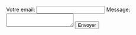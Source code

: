 <form action="https://formspree.io/xzbjrzbr" method="POST">
  <label>
    Votre email:
    <input type="text" name="_replyto">
  </label>
  <label>
    Message:
    <textarea name="message"></textarea>
  </label>
  <button type="submit">Envoyer</button>
</form>
